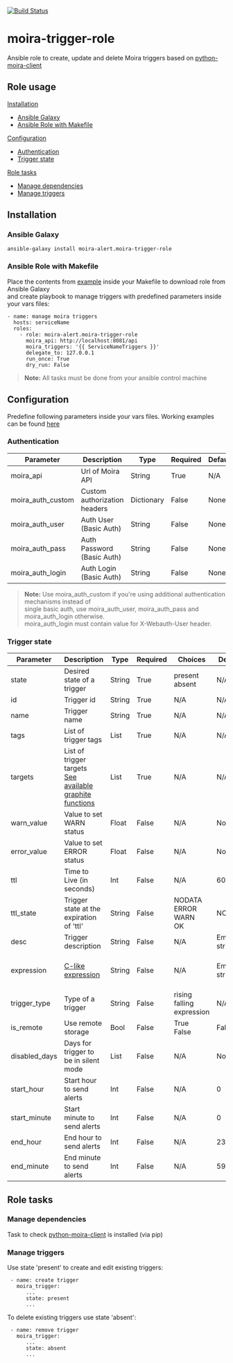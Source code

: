 [![Build Status](https://travis-ci.org/moira-alert/moira-trigger-role.svg?branch=master)](https://travis-ci.org/moira-alert/moira-trigger-role)

# moira-trigger-role

Ansible role to create, update and delete Moira triggers based on
[python-moira-client](https://github.com/moira-alert/python-moira-client)

## Role usage

[Installation](#installation)
-   [Ansible Galaxy](#ansible-galaxy)
-   [Ansible Role with Makefile](#ansible-role)

[Configuration](#configuration)
-   [Authentication](#authentication)
-   [Trigger state](#trigger-state)

[Role tasks](#role-tasks)
-   [Manage dependencies](#manage-dependencies)
-   [Manage triggers](#manage-triggers)

## <a name="installation"></a> Installation

### <a name="ansible-galaxy"></a> Ansible Galaxy

```
ansible-galaxy install moira-alert.moira-trigger-role
```

### <a name="ansible-role"></a> Ansible Role with Makefile

Place the contents from [example](https://github.com/moira-alert/moira-trigger-role/blob/master/tests/Makefile) inside your Makefile to download role from Ansible Galaxy <br>
and create playbook to manage triggers with predefined parameters inside your vars files:

```
- name: manage moira triggers
  hosts: serviceName
  roles:
    - role: moira-alert.moira-trigger-role
      moira_api: http://localhost:8081/api
      moira_triggers: '{{ ServiceNameTriggers }}'
      delegate_to: 127.0.0.1
      run_once: True
      dry_run: False
```

> **Note:** All tasks must be done from your ansible control machine

## <a name="configuration"></a> Configuration

Predefine following parameters inside your vars files. Working examples can be found [here](https://github.com/moira-alert/moira-trigger-role/tree/master/tests/group_vars)

### <a name="authentication"></a> Authentication

| Parameter | Description | Type | Required | Default | Example |
| ------ | ------ | ------ | ------ | ------ | ------ |
| moira_api | Url of Moira API | String | True | N/A | <http://localhost/api/> |
| moira_auth_custom | Custom authorization headers | Dictionary | False | None | Authorization: apiKey |
| moira_auth_user | Auth User (Basic Auth) | String | False | None | admin |
| moira_auth_pass | Auth Password (Basic Auth) | String | False | None | pass |
| moira_auth_login | Auth Login (Basic Auth) | String | False | None | admin |

> **Note:** Use moira_auth_custom if you're using additional authentication mechanisms instead of <br>
> single basic auth, use moira_auth_user, moira_auth_pass and moira_auth_login otherwise. <br>
> moira_auth_login must contain value for X-Webauth-User header.

### <a name="trigger-state"></a> Trigger state

| Parameter | Description | Type | Required | Choices | Default | Example |
| ------ | ------ | ------ | ------ | ------ | ------ | ------ |
| state | Desired state of a trigger | String | True | present <br> absent | N/A | present |
| id | Trigger id | String | True | N/A | N/A | trigger_1 |
| name | Trigger name | String | True | N/A | N/A | Trigger 1 |
| tags | List of trigger tags | List | True | N/A | N/A | - Project <br> - Service |
| targets | List of trigger targets <br> [See available graphite functions](https://github.com/go-graphite/carbonapi/blob/master/COMPATIBILITY.md#functions) | List | True | N/A | N/A | - prefix.*.postfix |
| warn_value | Value to set WARN status | Float | False | N/A | None | 300 |
| error_value | Value to set ERROR status | Float | False | N/A | None | 600 |
| ttl | Time to Live (in seconds) | Int | False | N/A | 600 | 600 |
| ttl_state | Trigger state at the expiration of 'ttl' | String | False | NODATA <br> ERROR <br> WARN <br> OK | NODATA | WARN |
| desc | Trigger description | String | False | N/A | Empty string | trigger test description |
| expression | [C-like expression](https://github.com/Knetic/govaluate) | String | False | N/A | Empty string | t1 >= 10 ? ERROR : (t1 >= 1 ? WARN : OK) |
| trigger_type | Type of a trigger | String | False | rising <br> falling <br> expression | N/A | expression |
| is_remote | Use remote storage | Bool | False | True <br> False | False | False |
| disabled_days | Days for trigger to be in silent mode | List | False | N/A | None | - Mon <br> - Wed |
| start_hour | Start hour to send alerts | Int | False | N/A | 0 | 9 |
| start_minute | Start minute to send alerts | Int | False | N/A | 0 | 0 |
| end_hour | End hour to send alerts | Int | False | N/A | 23 | 17 |
| end_minute | End minute to send alerts | Int | False | N/A | 59 | 0 |

## <a name="role-tasks"></a> Role tasks

### <a name="manage-dependencies"></a> Manage dependencies

Task to check [python-moira-client](https://github.com/moira-alert/python-moira-client) is  installed (via pip)

### <a name="manage-triggers"></a> Manage triggers

Use state 'present' to create and edit existing triggers:

```
 - name: create trigger
   moira_trigger:
      ...
      state: present
      ...  
```

To delete existing triggers use state 'absent':

```
 - name: remove trigger
   moira_trigger:
      ...
      state: absent
      ...  
```

